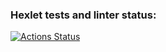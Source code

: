 ### Hexlet tests and linter status:
[![Actions Status](https://github.com/tatiana991/qa-engineer-old-project-84/workflows/hexlet-check/badge.svg)](https://github.com/tatiana991/qa-engineer-old-project-84/actions)